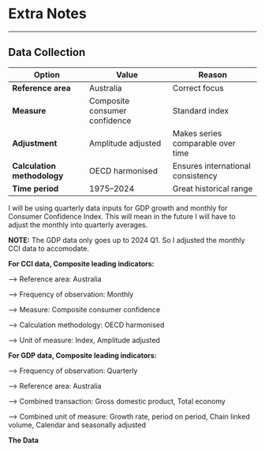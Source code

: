 # Extra Notes

---

## Data Collection

| Option                      | Value                         | Reason                             |
| --------------------------- | ----------------------------- | ---------------------------------  |
| **Reference area**          | Australia                     | Correct focus                      |
| **Measure**                 | Composite consumer confidence | Standard index                     |
| **Adjustment**              | Amplitude adjusted            | Makes series comparable over time  |
| **Calculation methodology** | OECD harmonised               | Ensures international consistency  |
| **Time period**             | 1975–2024                     | Great historical range             |

I will be using quarterly data inputs for GDP growth and monthly for Consumer Confidence Index. This will mean in the future I will
have to adjust the monthly into quarterly averages.

**NOTE:** The GDP data only goes up to 2024 Q1. So I adjusted the monthly CCI data to accomodate.

**For CCI data, Composite leading indicators:**

--> Reference area: Australia

--> Frequency of observation: Monthly

--> Measure: Composite consumer confidence

--> Calculation methodology: OECD harmonised

--> Unit of measure: Index, Amplitude adjusted


**For GDP data, Composite leading indicators:**

--> Frequency of observation: Quarterly

--> Reference area: Australia

--> Combined transaction: Gross domestic product, Total economy

--> Combined unit of measure: Growth rate, period on period, Chain linked volume, Calendar and seasonally adjusted


**The Data**



